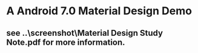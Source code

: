 # A Android 7.0 Material Design Demo
## see ..\screenshot\Material Design Study Note.pdf for more information.
